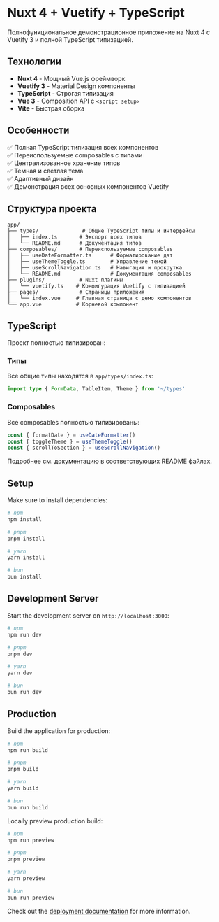 # Nuxt 4 + Vuetify + TypeScript

Полнофункциональное демонстрационное приложение на Nuxt 4 с Vuetify 3 и полной TypeScript типизацией.

## Технологии

- **Nuxt 4** - Мощный Vue.js фреймворк
- **Vuetify 3** - Material Design компоненты
- **TypeScript** - Строгая типизация
- **Vue 3** - Composition API с `<script setup>`
- **Vite** - Быстрая сборка

## Особенности

✅ Полная TypeScript типизация всех компонентов  
✅ Переиспользуемые composables с типами  
✅ Централизованное хранение типов  
✅ Темная и светлая тема  
✅ Адаптивный дизайн  
✅ Демонстрация всех основных компонентов Vuetify  

## Структура проекта

```
app/
├── types/              # Общие TypeScript типы и интерфейсы
│   ├── index.ts       # Экспорт всех типов
│   └── README.md      # Документация типов
├── composables/       # Переиспользуемые composables
│   ├── useDateFormatter.ts      # Форматирование дат
│   ├── useThemeToggle.ts        # Управление темой
│   ├── useScrollNavigation.ts   # Навигация и прокрутка
│   └── README.md                # Документация composables
├── plugins/           # Nuxt плагины
│   └── vuetify.ts    # Конфигурация Vuetify с типизацией
├── pages/             # Страницы приложения
│   └── index.vue     # Главная страница с демо компонентов
└── app.vue           # Корневой компонент
```

## TypeScript

Проект полностью типизирован:

### Типы
Все общие типы находятся в `app/types/index.ts`:
```typescript
import type { FormData, TableItem, Theme } from '~/types'
```

### Composables
Все composables полностью типизированы:
```typescript
const { formatDate } = useDateFormatter()
const { toggleTheme } = useThemeToggle()
const { scrollToSection } = useScrollNavigation()
```

Подробнее см. документацию в соответствующих README файлах.

## Setup

Make sure to install dependencies:

```bash
# npm
npm install

# pnpm
pnpm install

# yarn
yarn install

# bun
bun install
```

## Development Server

Start the development server on `http://localhost:3000`:

```bash
# npm
npm run dev

# pnpm
pnpm dev

# yarn
yarn dev

# bun
bun run dev
```

## Production

Build the application for production:

```bash
# npm
npm run build

# pnpm
pnpm build

# yarn
yarn build

# bun
bun run build
```

Locally preview production build:

```bash
# npm
npm run preview

# pnpm
pnpm preview

# yarn
yarn preview

# bun
bun run preview
```

Check out the [deployment documentation](https://nuxt.com/docs/getting-started/deployment) for more information.
